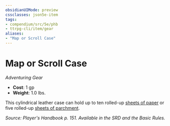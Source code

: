 ```yaml
---
obsidianUIMode: preview
cssclasses: json5e-item
tags:
- compendium/src/5e/phb
- ttrpg-cli/item/gear
aliases: 
- "Map or Scroll Case"
---
```

# Map or Scroll Case
*Adventuring Gear*  

- **Cost**: 1 gp
- **Weight**: 1.0 lbs.

This cylindrical leather case can hold up to ten rolled-up [sheets of paper](/3-Mechanics/CLI/items/paper-one-sheet.md) or five rolled-up [sheets of parchment](/3-Mechanics/CLI/items/parchment-one-sheet.md).

*Source: Player's Handbook p. 151. Available in the SRD and the Basic Rules.*